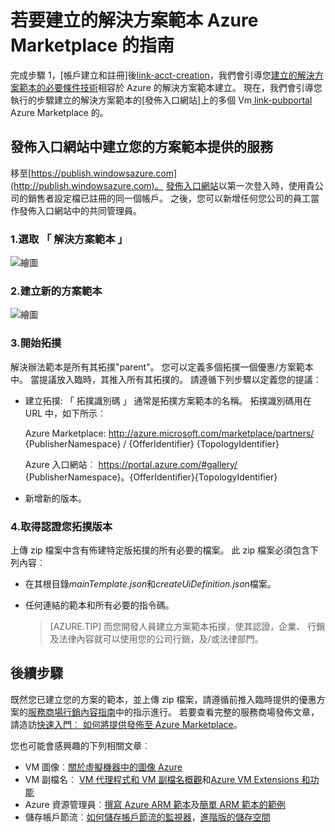 <properties
   pageTitle="若要建立的解決方案範本 Marketplace 的指南 |Microsoft Azure"
   description="如何建立、 認證及部署多重 VM 圖像解決方案範本的詳細的指示購買 Azure marketplace。"
   services="marketplace-publishing"
   documentationCenter=""
   authors="HannibalSII"
   manager="hascipio"
   editor=""/>

   <tags
      ms.service="marketplace"
      ms.devlang="na"
      ms.topic="article"
      ms.tgt_pltfrm="na"
      ms.workload="na"
      ms.date="07/27/2016"
      ms.author="hascipio; v-divte" />

# <a name="guide-to-create-a-solution-template-for-azure-marketplace"></a>若要建立的解決方案範本 Azure Marketplace 的指南
完成步驟 1，[帳戶建立和註冊]後[link-acct-creation]，我們會引導您[建立的解決方案範本的必要條件技術](marketplace-publishing-solution-template-creation-prerequisites.md)相容於 Azure 的解決方案範本建立。 現在，我們會引導您執行的步驟建立的解決方案範本的[發佈入口網站]上的多個 Vm[ link-pubportal] Azure Marketplace 的。

## <a name="create-your-solution-template-offer-in-the-publishing-portal"></a>發佈入口網站中建立您的方案範本提供的服務
移至[https://publish.windowsazure.com](http://publish.windowsazure.com)。 [發佈入口網站](https://publish.windowsazure.com/)以第一次登入時，使用貴公司的銷售者設定檔已註冊的同一個帳戶。 之後，您可以新增任何您公司的員工當作發佈入口網站中的共同管理員。

### <a name="1-select-solution-templates"></a>1.選取 「 解決方案範本 」

  ![繪圖][img-pubportal-menu-sol-templ]

### <a name="2-create-a-new-solution-template"></a>2.建立新的方案範本

  ![繪圖][img-pubportal-sol-templ-new]

### <a name="3-start-with-topologies"></a>3.開始拓撲
解決辦法範本是所有其拓撲"parent"。 您可以定義多個拓撲一個優惠/方案範本中。 當提議放入臨時，其推入所有其拓撲的。 請遵循下列步驟以定義您的提議︰     

- 建立拓撲: 「 拓撲識別碼 」 通常是拓撲方案範本的名稱。 拓撲識別碼用在 URL 中，如下所示︰

  Azure Marketplace: http://azure.microsoft.com/marketplace/partners/ {PublisherNamespace} / {OfferIdentifier} {TopologyIdentifier}

  Azure 入口網站︰ https://portal.azure.com/#gallery/ {PublisherNamespace}。{OfferIdentifier}{TopologyIdentifier}

- 新增新的版本。

### <a name="4-get-your-topology-versions-certified"></a>4.取得認證您拓撲版本
上傳 zip 檔案中含有佈建特定版拓撲的所有必要的檔案。 此 zip 檔案必須包含下列內容︰

- 在其根目錄*mainTemplate.json*和*createUiDefinition.json*檔案。
- 任何連結的範本和所有必要的指令碼。

  > [AZURE.TIP] 而您開發人員建立方案範本拓撲，使其認證，企業、 行銷及法律內容就可以使用您的公司行銷，及/或法律部門。

## <a name="next-steps"></a>後續步驟
既然您已建立您的方案的範本，並上傳 zip 檔案，請遵循前推入臨時提供的優惠方案的[服務商場行銷內容指南](marketplace-publishing-push-to-staging.md)中的指示進行。 若要查看完整的服務商場發佈文章，請造訪[快速入門︰ 如何將提供發佈至 Azure Marketplace](marketplace-publishing-getting-started.md)。

您也可能會感興趣的下列相關文章︰

- VM 圖像︰[關於虛擬機器中的圖像 Azure](https://msdn.microsoft.com/library/azure/dn790290.aspx)
- VM 副檔名︰ [VM 代理程式和 VM 副檔名概觀](https://msdn.microsoft.com/library/azure/dn832621.aspx)和[Azure VM Extensions 和功能](https://msdn.microsoft.com/library/azure/dn606311.aspx)
- Azure 資源管理員︰[撰寫 Azure ARM 範本](../resource-group-authoring-templates.md)及[簡單 ARM 範本的範例](https://github.com/rjmax/ArmExamples)
- 儲存帳戶節流︰[如何儲存帳戶節流的監視器](http://blogs.msdn.com/b/mast/archive/2014/08/02/how-to-monitor-for-storage-account-throttling.aspx)，[進階版的儲存空間](../storage/storage-premium-storage.md#scalability-and-performance-targets-when-using-premium-storage)

[img-pubportal-menu-sol-templ]:media/marketplace-publishing-solution-template-creation/pubportal-menu-solution-templates.png
[img-pubportal-sol-templ-new]:media/marketplace-publishing-solution-template-creation/pubportal-solution-template-new.png
[link-acct-creation]:marketplace-publishing-accounts-creation-registration.md
[link-pubportal]:https://publish.windowsazure.com
